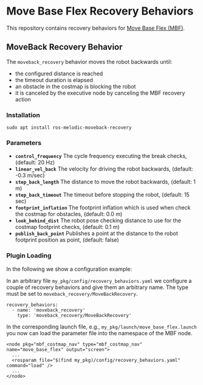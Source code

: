 # Move Base Flex Recovery Behaviors

This repository contains recovery behaviors for [Move Base Flex (MBF)](https://github.com/magazino/move_base_flex).

## MoveBack Recovery Behavior
The `moveback_recovery` behavior moves the robot backwards until:
 - the configured distance is reached
 - the timeout duration is elapsed
 - an obstacle in the costmap is blocking the robot
 - it is canceled by the executive node by canceling the MBF recovery action

### Installation

`sudo apt install ros-melodic-moveback-recovery`

### Parameters
- **`control_frequency`** The cycle frequency executing the break checks, (default: 20 Hz)
- **`linear_vel_back`** The velocity for driving the robot backwards, (default: -0.3 m/sec)
- **`step_back_length`**  The distance to move the robot backwards, (default: 1 m)
- **`step_back_timeout`** The timeout before stopping the robot, (default: 15 sec)
- **`footprint_inflation`** The footprint inflation which is used when check the costmap for obstacles, (default: 0.0 m)
- **`look_behind_dist`** The robot pose checking distance to use for the costmap footprint checks, (default: 0.1 m)
- **`publish_back_point`** Publishes a point at the distance to the robot footprint position as point, (default: false)

### Plugin Loading
In the following we show a configuration example:

In an arbitrary file `my_pkg/config/recovery_behaviors.yaml` we configure a couple of recovery behaviors and give them an arbitrary name.
The type must be set to `moveback_recovery/MoveBackRecovery`.
```
recovery_behaviors:
  - name: 'moveback_recovery'
    type: 'moveback_recovery/MoveBackRecovery'
```
In the corresponding launch file, e.g., `my_pkg/launch/move_base_flex.launch` you now can load the parameter file into the namespace of the MBF node.
``` 
<node pkg="mbf_costmap_nav" type="mbf_costmap_nav" name="move_base_flex" output="screen">
  ...
  <rosparam file="$(find my_pkg)/config/recovery_behaviors.yaml" command="load" />
  ...
</node>
```
